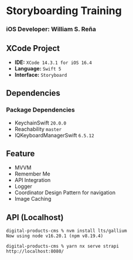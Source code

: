 # Storyboarding Training
### iOS Developer: William S. Reña

## XCode Project

- **IDE:** `XCode 14.3.1 for iOS 16.4`
- **Language:** `Swift 5`
- **Interface:** `Storyboard`

## Dependencies

### Package Dependencies

- KeychainSwift `20.0.0`
- Reachability `master`
- IQKeyboardManagerSwift `6.5.12`

## Feature

- MVVM
- Remember Me
- API Integration
- Logger
- Coordinator Design Pattern for navigation
- Image Caching

## API (Localhost)

	digital-products-cms % nvm install lts/gallium
	Now using node v16.20.1 (npm v8.19.4)
	
	digital-products-cms % yarn nx serve strapi
	http://localhost:8080/